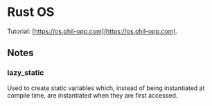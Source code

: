 # Rust OS

Tutorial: [https://os.phil-opp.com](https://os.phil-opp.com).

## Notes

### lazy_static

Used to create static variables which, instead of being instantiated at compile time, are instantiated when they are first accessed.